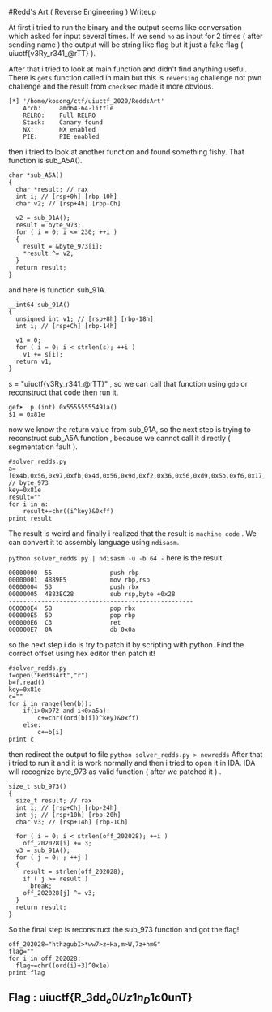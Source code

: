 #Redd's Art ( Reverse Engineering ) Writeup

At first i tried to run the binary and the output seems like conversation which asked for input several times. If we send `no` as input for 2 times ( after sending name ) the output will be string like flag but it just a fake flag ( uiuctf{v3Ry_r341_@rTT} ). 

After that i tried to look at main function and didn't find anything useful. There is `gets` function called in main but this is `reversing` challenge not pwn challenge and the result from `checksec` made it more obvious.
```
[*] '/home/kosong/ctf/uiuctf_2020/ReddsArt'
    Arch:     amd64-64-little
    RELRO:    Full RELRO
    Stack:    Canary found
    NX:       NX enabled
    PIE:      PIE enabled
```
then i tried to look at another function and found something fishy. That function is sub_A5A().
```
char *sub_A5A()
{
  char *result; // rax
  int i; // [rsp+0h] [rbp-10h]
  char v2; // [rsp+4h] [rbp-Ch]

  v2 = sub_91A();
  result = byte_973;
  for ( i = 0; i <= 230; ++i )
  {
    result = &byte_973[i];
    *result ^= v2;
  }
  return result;
}
```
and here is function sub_91A.
```
__int64 sub_91A()
{
  unsigned int v1; // [rsp+8h] [rbp-18h]
  int i; // [rsp+Ch] [rbp-14h]

  v1 = 0;
  for ( i = 0; i < strlen(s); ++i )
    v1 += s[i];
  return v1;
}
```
s = "uiuctf{v3Ry_r341_@rTT}" , so we can call that function using `gdb` or reconstruct that code then run it.
```
gef➤  p (int) 0x55555555491a()
$1 = 0x81e
```
now we know the return value from sub_91A, so the next step is trying to reconstruct sub_A5A function , because we cannot call it directly ( segmentation fault ).
```
#solver_redds.py
a=[0x4b,0x56,0x97,0xfb,0x4d,0x56,0x9d,0xf2,0x36,0x56,0xd9,0x5b,0xf6,0x17,0x1e,0x1e,0x1e,0x56,0x95,0x5b,0xf6,0x11,0xa8,0x1e,0x56,0x11,0xa0,0xde,0x56,0x1f,0x5b,0xf6,0x56,0x95,0x5b,0xf6,0x11,0xa8,0x1e,0x96,0x5b,0xc5,0xd9,0x5b,0xc2,0x1e,0x1e,0x1e,0x1e,0xf5,0x2c,0x56,0x95,0x0b,0x65,0x08,0x3e,0x1e,0x95,0x5b,0xc2,0x56,0x86,0x56,0x1f,0xce,0x11,0xa8,0x1e,0x97,0xdc,0x11,0xa8,0x5b,0xc5,0x93,0x12,0x1c,0x56,0x95,0x0b,0x7e,0x08,0x3e,0x1e,0x95,0x5b,0xc2,0x56,0x86,0x56,0x1f,0xce,0x97,0xd4,0x96,0x0e,0x9d,0x5b,0xc2,0x1f,0x95,0x5b,0xc2,0x56,0x7d,0xc6,0x56,0x95,0x1b,0x5d,0x08,0x3e,0x1e,0x56,0x97,0xd9,0xf6,0xad,0xe3,0xe1,0xe1,0x56,0x27,0xdd,0x6c,0xaa,0xa6,0x1e,0x1e,0x1e,0x1e,0xf6,0x00,0xe1,0xe1,0xe1,0x97,0x5b,0xfa,0xd9,0x5b,0xfe,0x1e,0x1e,0x1e,0x1e,0xf5,0x2e,0x56,0x95,0x0b,0x07,0x08,0x3e,0x1e,0x95,0x5b,0xfe,0x56,0x86,0x56,0x1f,0xce,0x11,0xa8,0x16,0x95,0x5b,0xfa,0x97,0xd8,0x56,0x95,0x0b,0x1c,0x08,0x3e,0x1e,0x95,0x5b,0xfe,0x56,0x86,0x56,0x1f,0xce,0x2f,0xef,0x97,0xd4,0x96,0x0e,0x9d,0x5b,0xfe,0x1f,0x95,0x5b,0xfe,0x56,0x7d,0xc6,0x56,0x95,0x1b,0xfd,0x0b,0x3e,0x1e,0x56,0x97,0xd9,0xf6,0x4d,0xe3,0xe1,0xe1,0x56,0x27,0xdd,0x6c,0xa8,0x8e,0x56,0x9d,0xda,0x36,0x45,0x43,0xdd] // byte_973
key=0x81e
result=""
for i in a:
    result+=chr((i^key)&0xff)
print result
```
The result is weird and finally i realized that the result is `machine code` . We can convert it to assembly language using `ndisasm`. 

`python solver_redds.py | ndisasm -u -b 64 -`
here is the result
```
00000000  55                push rbp
00000001  4889E5            mov rbp,rsp
00000004  53                push rbx
00000005  4883EC28          sub rsp,byte +0x28
---------------------------------------------------
000000E4  5B                pop rbx
000000E5  5D                pop rbp
000000E6  C3                ret
000000E7  0A                db 0x0a
```
so the next step i do is try to patch it by scripting with python. Find the correct offset using hex editor then patch it! 
```
#solver_redds.py
f=open("ReddsArt","r")
b=f.read()
key=0x81e
c=""
for i in range(len(b)):
    if(i>0x972 and i<0xa5a):
        c+=chr((ord(b[i])^key)&0xff)
    else:
        c+=b[i]
print c
```
then redirect the output to file 
`python solver_redds.py > newredds`
After that i tried to run it and it is work normally and then i tried to open it in IDA. IDA will recognize byte_973 as valid function ( after we patched it ) . 
```
size_t sub_973()
{
  size_t result; // rax
  int i; // [rsp+Ch] [rbp-24h]
  int j; // [rsp+10h] [rbp-20h]
  char v3; // [rsp+14h] [rbp-1Ch]

  for ( i = 0; i < strlen(off_202028); ++i )
    off_202028[i] += 3;
  v3 = sub_91A();
  for ( j = 0; ; ++j )
  {
    result = strlen(off_202028);
    if ( j >= result )
      break;
    off_202028[j] ^= v3;
  }
  return result;
}
```
So the final step is reconstruct the sub_973 function and got the flag!
```
off_202028="hthzgubI>*ww7>z+Ha,m>W,7z+hmG"
flag=""
for i in off_202028:
  flag+=chr((ord(i)+3)^0x1e)
print flag
```

## Flag : uiuctf{R_3dd$_c0Uz1n_D1$c0unT}